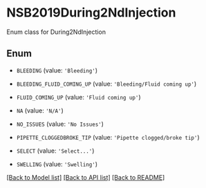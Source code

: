 # NSB2019During2NdInjection

Enum class for During2NdInjection

## Enum

* `BLEEDING` (value: `'Bleeding'`)

* `BLEEDING_FLUID_COMING_UP` (value: `'Bleeding/Fluid coming up'`)

* `FLUID_COMING_UP` (value: `'Fluid coming up'`)

* `NA` (value: `'N/A'`)

* `NO_ISSUES` (value: `'No Issues'`)

* `PIPETTE_CLOGGEDBROKE_TIP` (value: `'Pipette clogged/broke tip'`)

* `SELECT` (value: `'Select...'`)

* `SWELLING` (value: `'Swelling'`)

[[Back to Model list]](../README.md#documentation-for-models) [[Back to API list]](../README.md#documentation-for-api-endpoints) [[Back to README]](../README.md)



